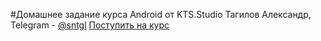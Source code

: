 #Домашнее задание курса Android от KTS.Studio
Тагилов Александр, Telegram - [@sntgl](https://t.me/sntgl)
[Поступить на курс](https://metaclass.kts.studio/android)
